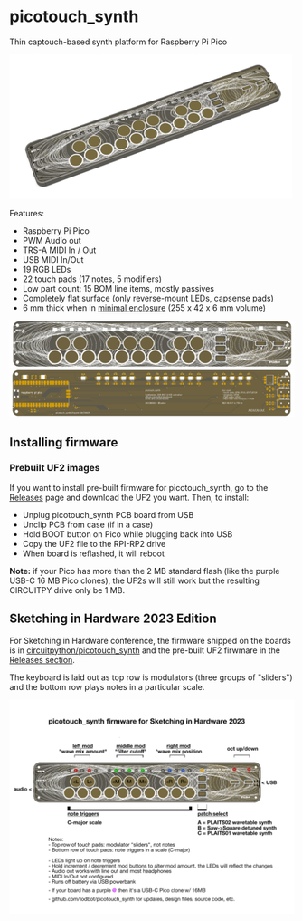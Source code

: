 # picotouch_synth

Thin captouch-based synth platform for Raspberry Pi Pico

<img width=500 src="./docs/picotouch_synth_flip_case_render1.jpg"/>

Features:
* Raspberry Pi Pico
* PWM Audio out
* TRS-A MIDI In / Out
* USB MIDI In/Out
* 19 RGB LEDs
* 22 touch pads (17 notes, 5 modifiers)
* Low part count: 15 BOM line items, mostly passives
* Completely flat surface (only reverse-mount LEDs, capsense pads)
* 6 mm thick when in [minimal enclosure](https://github.com/todbot/picotouch_synth/tree/main/enclosure)
   (255 x 42 x 6 mm volume)

<img width=600 src="./docs/picotouch_synth_flip_render_top.png"/>
<img width=600 src="./docs/picotouch_synth_flip_render_bot.png"/>


## Installing firmware

### Prebuilt UF2 images

If you want to install pre-built firmware for picotouch_synth,
go to the [Releases](https://github.com/todbot/picotouch_synth/releases) page
and download the UF2 you want.  Then, to install:

* Unplug picotouch_synth PCB board from USB
* Unclip PCB from case (if in a case)
* Hold BOOT button on Pico while plugging back into USB
* Copy the UF2 file to the RPI-RP2 drive
* When board is reflashed, it will reboot

__Note:__ if your Pico has more than the 2 MB standard flash
(like the purple USB-C 16 MB Pico clones), the UF2s will still work but the
resulting CIRCUITPY drive only be 1 MB.


## Sketching in Hardware 2023 Edition

For Sketching in Hardware conference, the firmware shipped on the boards is in
[circuitpython/picotouch_synth](https://github.com/todbot/picotouch_synth/tree/main/circuitpython/picotouch_synth)
and the pre-built UF2 firwmare in the [Releases section](https://github.com/todbot/picotouch_synth/releases/tag/v1).

The keyboard is laid out as top row is modulators (three groups of "sliders")
and the bottom row plays notes in a particular scale.

<img width=700 src="./docs/picotouch_synth_ui_sketching2023.png"/>
